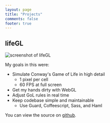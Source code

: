 ```yaml
---
layout: page
title: "Projects"
comments: false
footer: true
---
```

## lifeGL

![screenshot of lifeGL](foo.png)

My goals in this were:

- Simulate Conway's Game of Life in high detail
  - 1 pixel per cell
  - 60 FPS at full screen
- Get my hands dirty with WebGL
- Adjust GoL rules in real time
- Keep codebase simple and maintainable
  - Use Guard, Coffeescript, Sass, and Haml

You can view the source on [github](https://github.com/jamesgary/lifeGL).
